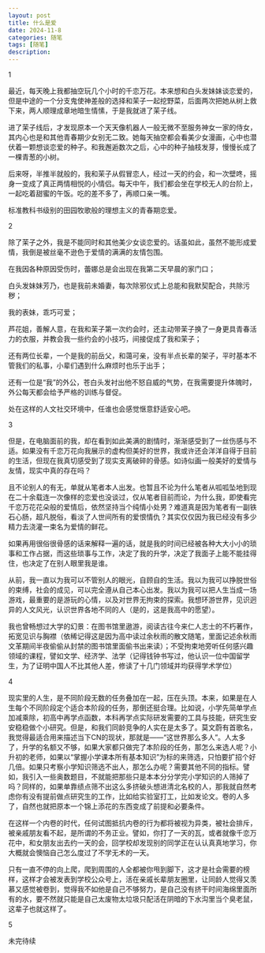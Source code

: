 ```yaml
---
layout: post
title: 什么是爱
date: 2024-11-8
categories: 随笔
tags: [随笔]
description: 
---
```


1

最近，每天晚上我都抽空玩几个小时的千恋万花。本来想和白头发妹妹谈恋爱的，但是中途的一个分支鬼使神差般的选择和茉子一起挖野菜，后面两次把她从树上救下来，两人顺理成章地暗生情愫，于是我就进了茉子线。

进了茉子线后，才发现原本一个天天像机器人一般无微不至服务神女一家的侍女，其内心也是和其他青春期少女别无二致。她每天抽空都会看美少女漫画，心中也潜伏着一颗想谈恋爱的种子。和我邂逅数次之后，心中的种子抽枝发芽，慢慢长成了一棵青葱的小树。

后来呀，半推半就般的，我和茉子从假冒恋人，经过一天的约会，和一次壁咚，摇身一变成了真正两情相悦的小情侣。每天中午，我们都会坐在学校无人的台阶上，一起吃着甜蜜的午饭。吃的差不多了，再顺口亲一嘴。

标准教科书级别的田园牧歌般的理想主义的青春期恋爱。

2

除了茉子之外，我是不能同时和其他美少女谈恋爱的。话虽如此，虽然不能形成爱情，我倒是被丝毫不逊色于爱情的满满的友情包围。

在我因各种原因受伤时，蕾娜总是会出现在我第二天早晨的家门口；

白头发妹妹芳乃，也是我前未婚妻，每次除邪仪式上总能和我默契配合，共除污秽；

我的表妹，乖巧可爱；

芦花姐，善解人意，在我和茉子第一次约会时，还主动带茉子换了一身更具青春活力的衣服，并教会我一些约会的小技巧，间接促成了我和茉子；

还有两位长辈，一个是我的前岳父，和蔼可亲，没有半点长辈的架子，平时基本不管我们的私事，小辈们遇到什么麻烦时也乐于出手；

还有一位是“我”的外公，苍白头发衬出他不怒自威的气势，在我需要提升体魄时，外公每天都会给予严格的训练与督促。

处在这样的人文社交环境中，任谁也会感觉惬意舒适安心吧。

3

但是，在电脑面前的我，却在看到如此美满的剧情时，渐渐感受到了一丝伤感与不适。如果没有千恋万花向我展示的虚构但美好的世界，我或许还会洋洋自得于目前的生活，但现在我真切感受到了现实支离破碎的骨感。如诗似画一般美好的爱情与友情，现实中真的存在吗？

且不论别人的有无，单就从笔者本人出发。也暂且不论为什么笔者从呱呱坠地到现在二十余载连一次像样的恋爱也没谈过，仅从笔者目前而论，为什么我，即使看完千恋万花花朵般的爱情后，依然坚持当个纯情小处男？难道真是因为笔者有一副铁石心肠，超凡脱俗，看淡了人世间所有的爱恨情仇？其实仅仅因为我已经没有多少精力去浇灌一束名为爱情的鲜花。

如果再用很俗很骨感的话来解释一遍的话，就是我的时间已经被各种大大小小的琐事和工作占据，而这些琐事与工作，决定了我的升学，决定了我面子上能不能挂得住，也决定了在别人眼里我是谁。

从前，我一直以为我可以不管别人的眼光，自顾自的生活。我以为我可以挣脱世俗的束缚，社会的成见，可以完全遵从自己本心出发。我以为我可以把人生当成一场游戏，最重要的是游玩的心情，以及对世界无拘束的探索。我想环游世界，见识迥异的人文风光，认识世界各地不同的人（是的，这是我高中的愿望）。

我也曾畅想过大学的幻景：在图书馆里遨游，阅读古往今来仁人志士的不朽著作，拓宽见识与胸襟（依稀记得这是因为高中读过余秋雨的散文随笔，里面记述余秋雨文革期间半夜偷偷从封禁的图书馆里面偷书出来读）；不受拘束地旁听任何感兴趣领域的课程，譬如文学、经济学、法学（记得钱钟书写过，他认识一位中国留学生，为了证明中国人不比其他人差，修读了十几门领域并均获得学术学位）

4

现实里的人生，是不同阶段无数的任务叠加在一起，压在头顶。本来，如果是在人生每个不同阶段定个适合本阶段的任务，那倒还挺合理。比如说，小学先简单学点加减乘除，初高中再学点函数，本科再学点实际研发需要的工具与技能，研究生安安稳稳做个小研究。但是，和我们同龄竞争的人实在是太多了。莫文蔚有首歌名，我觉得最适合用来描述当下CN的现状，那就是——“这世界那么多人”。人太多了，升学的名额又不够，如果大家都只做完了本阶段的任务，那怎么来选人呢？小升初的老师，如果以“掌握小学课本所有基本知识”为标的来筛选，只怕要扩招个好几倍。如果只考察小学知识筛选不出人，那怎么办呢？需要其他不同的指标。譬如，我引入一些奥数题目，不就能把那些只是本本分分学完小学知识的人筛掉了吗？同样的，如果单靠绩点筛不出这么多挤破头想进清北名校的人，那我就自然考虑你有没有提前做点研究生的工作，比如给实验室打工，比如发论文。卷的人多了，自然也就把原本一个锦上添花的东西变成了前提和必要条件。

在这样一个内卷的时代，任何试图抵抗内卷的行为都将被视为异类，被社会排斥，被亲戚朋友看不起，是所谓的不务正业。譬如，你打了一天的瓦，或者就像千恋万花中，和女朋友出去约一天的会，回学校却发现别的同学正在认认真真地学习，你大概就会懊恼自己怎么度过了不学无术的一天。

只有一直不停的向上爬，爬到周围的人全都被你甩到脚下，这才是社会需要的榜样，这样才会被发表到学校公众号上，活在亲戚长辈朋友圈里，让同龄人觉得又羡慕又感觉被卷到，觉得我不如他是自己不够努力，是自己没有挤干时间海绵里面所有的水，要不然就只能是自己太废物太垃圾只配活在阴暗的下水沟里当个臭老鼠，这辈子也就这样了。

5

未完待续
